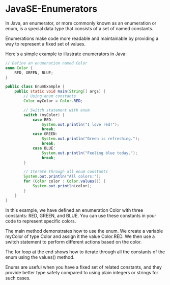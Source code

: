 # JavaSE-Enumerators

In Java, an enumerator, or more commonly known as an enumeration or enum, is a special data type that consists of a set of named constants. 

Enumerations make code more readable and maintainable by providing a way to represent a fixed set of values.

Here's a simple example to illustrate enumerators in Java:

```java
// Define an enumeration named Color
enum Color {
    RED, GREEN, BLUE;
}

public class EnumExample {
    public static void main(String[] args) {
        // Using enum constants
        Color myColor = Color.RED;

        // Switch statement with enum
        switch (myColor) {
            case RED:
                System.out.println("I love red!");
                break;
            case GREEN:
                System.out.println("Green is refreshing.");
                break;
            case BLUE:
                System.out.println("Feeling blue today.");
                break;
        }

        // Iterate through all enum constants
        System.out.println("All colors:");
        for (Color color : Color.values()) {
            System.out.println(color);
        }
    }
}
```

In this example, we have defined an enumeration Color with three constants: RED, GREEN, and BLUE. You can use these constants in your code to represent specific colors.

The main method demonstrates how to use the enum. We create a variable myColor of type Color and assign it the value Color.RED. We then use a switch statement to perform different actions based on the color.

The for loop at the end shows how to iterate through all the constants of the enum using the values() method.

Enums are useful when you have a fixed set of related constants, and they provide better type safety compared to using plain integers or strings for such cases.
